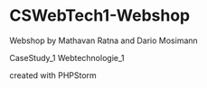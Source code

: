 # CSWebTech1-Webshop
Webshop by Mathavan Ratna and Dario Mosimann

CaseStudy_1 Webtechnologie_1

created with PHPStorm